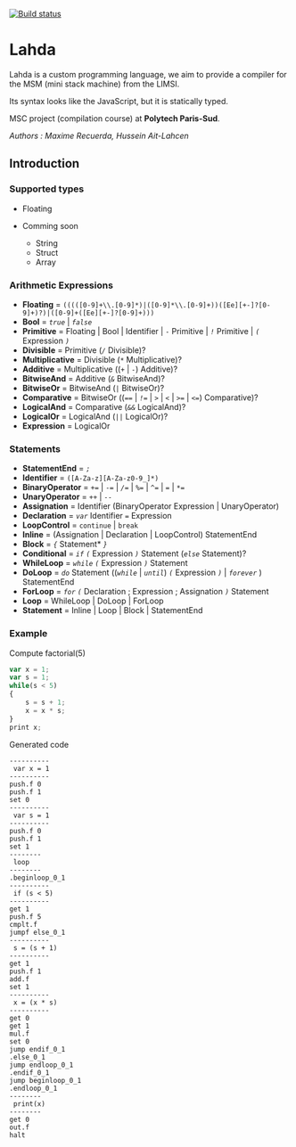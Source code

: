 [![Build status](https://ci.appveyor.com/api/projects/status/wjbpltekjfpvjgqs?svg=true)](https://ci.appveyor.com/project/hussein-aitlahcen/lahda-compiler)

# Lahda

Lahda is a custom programming language, we aim to provide a compiler for the MSM (mini stack machine) from the LIMSI.

Its syntax looks like the JavaScript, but it is statically typed.

MSC project (compilation course) at **Polytech Paris-Sud**.

*Authors : Maxime Recuerda, Hussein Ait-Lahcen*

## Introduction

### Supported types

* Floating

* Comming soon
  * String
  * Struct
  * Array

### Arithmetic Expressions

* **Floating** = `(((([0-9]+\\.[0-9]*)|([0-9]*\\.[0-9]+))([Ee][+-]?[0-9]+)?)|([0-9]+([Ee][+-]?[0-9]+)))`
* **Bool** = *`true`* | *`false`*
* **Primitive** = Floating | Bool | Identifier | `-` Primitive | *`!`* Primitive | *`(`* Expression *`)`*
* **Divisible** = Primitive (*`/`* Divisible)?
* **Multiplicative** = Divisible (`*` Multiplicative)?
* **Additive** = Multiplicative ((*`+`* | *`-`*) Additive)?
* **BitwiseAnd** = Additive (*`&`* BitwiseAnd)?
* **BitwiseOr** = BitwiseAnd (*`|`* BitwiseOr)?
* **Comparative** = BitwiseOr ((*`==`* | *`!=`* | *`>`* | *`<`* | *`>=`* | *`<=`*) Comparative)?
* **LogicalAnd** = Comparative (*`&&`* LogicalAnd)?
* **LogicalOr** = LogicalAnd (*`||`* LogicalOr)?
* **Expression** = LogicalOr

### Statements

* **StatementEnd** = *`;`*
* **Identifier** = `([A-Za-z][A-Za-z0-9_]*)`
* **BinaryOperator** = *`+=`* | *`-=`* | *`/=`* | *`%=`* | *`^=`* | *`=`* | `*=`
* **UnaryOperator** = *`++`* | *`--`*
* **Assignation** = Identifier (BinaryOperator Expression | UnaryOperator)
* **Declaration** = *`var`* Identifier *`=`* Expression
* **LoopControl** = `continue` | `break`
* **Inline** = (Assignation | Declaration | LoopControl) StatementEnd
* **Block** = *`{`* Statement\* *`}`*
* **Conditional** = *`if`* *`(`* Expression *`)`* Statement (*`else`* Statement)?
* **WhileLoop** = *`while`* *`(`* Expression *`)`* Statement
* **DoLoop** = *`do`* Statement ((*`while`* | *`until`*) *`(`* Expression *`)`*  | *`forever`* ) StatementEnd
* **ForLoop** = *`for`* *`(`* Declaration ; Expression ; Assignation *`)`* Statement
* **Loop** = WhileLoop | DoLoop | ForLoop
* **Statement** = Inline | Loop | Block | StatementEnd

### Example

Compute factorial(5)
```javascript
var x = 1; 
var s = 1; 
while(s < 5) 
{ 
    s = s + 1; 
    x = x * s; 
} 
print x;
```

Generated code

```assembly
----------
 var x = 1
----------
push.f 0
push.f 1
set 0
----------
 var s = 1
----------
push.f 0
push.f 1
set 1
--------
 loop
--------
.beginloop_0_1
----------
 if (s < 5)
----------
get 1
push.f 5
cmplt.f
jumpf else_0_1
----------
 s = (s + 1)
----------
get 1
push.f 1
add.f
set 1
----------
 x = (x * s)
----------
get 0
get 1
mul.f
set 0
jump endif_0_1
.else_0_1
jump endloop_0_1
.endif_0_1
jump beginloop_0_1
.endloop_0_1
--------
 print(x)
--------
get 0
out.f
halt
```